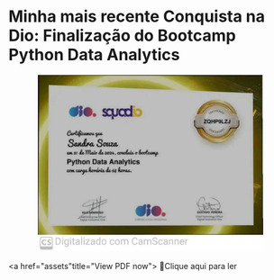 # Minha mais recente Conquista na Dio: Finalização do Bootcamp Python Data Analytics


<p align="center">
<img 
    src="./assets/certificado python.jpg"
    width="400"  
/>
</p>

<a href="assets"title="View PDF now"> 📕Clique aqui para ler</a>

